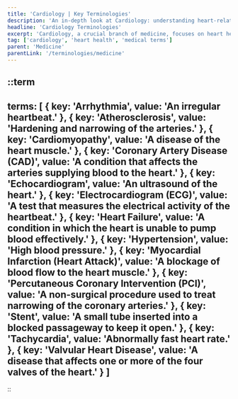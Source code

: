 ```yaml
---
title: 'Cardiology | Key Terminologies'
description: 'An in-depth look at Cardiology: understanding heart-related medical terms and concepts.'
headline: 'Cardiology Terminologies'
excerpt: 'Cardiology, a crucial branch of medicine, focuses on heart health and includes a vast array of specific terminologies.'
tag: ['cardiology', 'heart health', 'medical terms']
parent: 'Medicine'
parentLink: '/terminologies/medicine'
---
```

::term
---
terms: [
    {
        key: 'Arrhythmia', 
        value: 'An irregular heartbeat.' 
    },
    {
        key: 'Atherosclerosis', 
        value: 'Hardening and narrowing of the arteries.' 
    },
    {
        key: 'Cardiomyopathy', 
        value: 'A disease of the heart muscle.' 
    },
    {
        key: 'Coronary Artery Disease (CAD)', 
        value: 'A condition that affects the arteries supplying blood to the heart.' 
    },
    {
        key: 'Echocardiogram', 
        value: 'An ultrasound of the heart.' 
    },
    {
        key: 'Electrocardiogram (ECG)', 
        value: 'A test that measures the electrical activity of the heartbeat.' 
    },
    {
        key: 'Heart Failure', 
        value: 'A condition in which the heart is unable to pump blood effectively.' 
    },
    {
        key: 'Hypertension', 
        value: 'High blood pressure.' 
    },
    {
        key: 'Myocardial Infarction (Heart Attack)', 
        value: 'A blockage of blood flow to the heart muscle.' 
    },
    {
        key: 'Percutaneous Coronary Intervention (PCI)', 
        value: 'A non-surgical procedure used to treat narrowing of the coronary arteries.' 
    },
    {
        key: 'Stent', 
        value: 'A small tube inserted into a blocked passageway to keep it open.' 
    },
    {
        key: 'Tachycardia', 
        value: 'Abnormally fast heart rate.' 
    },
    {
        key: 'Valvular Heart Disease', 
        value: 'A disease that affects one or more of the four valves of the heart.' 
    }
]
---
::